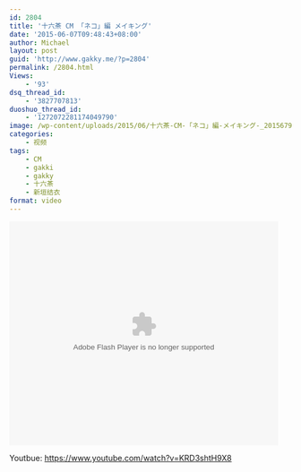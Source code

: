 ```yaml
---
id: 2804
title: '十六茶 CM 「ネコ」編 メイキング'
date: '2015-06-07T09:48:43+08:00'
author: Michael
layout: post
guid: 'http://www.gakky.me/?p=2804'
permalink: /2804.html
Views:
    - '93'
dsq_thread_id:
    - '3827707813'
duoshuo_thread_id:
    - '1272072281174049790'
image: /wp-content/uploads/2015/06/十六茶-CM-「ネコ」編-メイキング-_20156794818.jpg
categories:
    - 视频
tags:
    - CM
    - gakki
    - gakky
    - 十六茶
    - 新垣结衣
format: video
---
```


<embed height="400" src="http://www.tudou.com/v/MLVQEqLlRgQ/&bid=05&rpid=51229674&resourceId=51229674_05_05_99/v.swf" type="application/x-shockwave-flash" width="480"></embed>

Youtbue: <https://www.youtube.com/watch?v=KRD3shtH9X8>